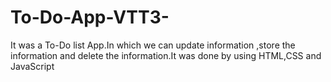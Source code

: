 # To-Do-App-VTT3-
It was a To-Do list App.In which we can update information ,store the information and delete the information.It was done by using HTML,CSS and JavaScript
